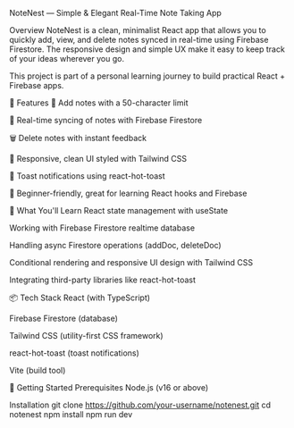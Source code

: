 NoteNest — Simple & Elegant Real-Time Note Taking App


Overview
NoteNest is a clean, minimalist React app that allows you to quickly add, view, and delete notes synced in real-time using Firebase Firestore. The responsive design and simple UX make it easy to keep track of your ideas wherever you go.

This project is part of a personal learning journey to build practical React + Firebase apps.

🚀 Features
  📝 Add notes with a 50-character limit

  🔄 Real-time syncing of notes with Firebase Firestore

  🗑️ Delete notes with instant feedback

  💅 Responsive, clean UI styled with Tailwind CSS

  🔔 Toast notifications using react-hot-toast

  🧰 Beginner-friendly, great for learning React hooks and Firebase


🧠 What You'll Learn
  React state management with useState

  Working with Firebase Firestore realtime database

  Handling async Firestore operations (addDoc, deleteDoc)

  Conditional rendering and responsive UI design with Tailwind CSS

  Integrating third-party libraries like react-hot-toast



📦 Tech Stack
  React (with TypeScript)

  Firebase Firestore (database)

  Tailwind CSS (utility-first CSS framework)

  react-hot-toast (toast notifications)

  Vite (build tool)

🎯 Getting Started
Prerequisites
  Node.js (v16 or above)


Installation
  git clone https://github.com/your-username/notenest.git
  cd notenest
  npm install
  npm run dev